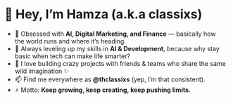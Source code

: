 # 👋 Hey, I’m Hamza (a.k.a **classixs**)  

- 🚀 Obsessed with **AI, Digital Marketing, and Finance** — basically how the world runs and where it’s heading.  
- 🌱 Always leveling up my skills in **AI & Development**, because why stay basic when tech can make life smarter?  
- 🤝 I love building crazy projects with friends & teams who share the same wild imagination ✨  
- 📫 Find me everywhere as **@thclassixs** (yep, I’m that consistent).  
- ⚡ Motto: **Keep growing, keep creating, keep pushing limits.**

<!---
thclassixs/thclassixs is a ✨ special ✨ repository because its `README.md` (this file) appears on your GitHub profile.
You can click the Preview link to take a look at your changes.
--->

